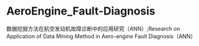 # AeroEngine_Fault-Diagnosis
数据挖掘方法在航空发动机故障诊断中的应用研究（ANN）;Research on Application of Data Mining Method  in Aero-engine Fault Diagnosis（ANN）
